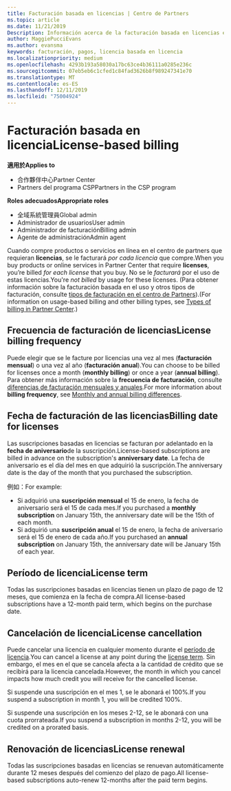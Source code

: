 ```yaml
---
title: Facturación basada en licencias | Centro de Partners
ms.topic: article
ms.date: 11/21/2019
Description: Información acerca de la facturación basada en licencias en el centro de Partners, donde se factura por licencia (no por el uso de licencias).
author: MaggiePucciEvans
ms.author: evansma
keywords: facturación, pagos, licencia basada en licencia
ms.localizationpriority: medium
ms.openlocfilehash: 4293b193a58030a17bc63ce4b36111a0285e236c
ms.sourcegitcommit: 07eb5eb6c1cfed1c84fad3626b8f989247341e70
ms.translationtype: MT
ms.contentlocale: es-ES
ms.lasthandoff: 12/11/2019
ms.locfileid: "75004924"
---
```

# <a name="license-based-billing"></a><span data-ttu-id="2d372-104">Facturación basada en licencia</span><span class="sxs-lookup"><span data-stu-id="2d372-104">License-based billing</span></span>

<span data-ttu-id="2d372-105">**適用於**</span><span class="sxs-lookup"><span data-stu-id="2d372-105">**Applies to**</span></span>

- <span data-ttu-id="2d372-106">合作夥伴中心</span><span class="sxs-lookup"><span data-stu-id="2d372-106">Partner Center</span></span>
- <span data-ttu-id="2d372-107">Partners del programa CSP</span><span class="sxs-lookup"><span data-stu-id="2d372-107">Partners in the CSP program</span></span>

<span data-ttu-id="2d372-108">**Roles adecuados**</span><span class="sxs-lookup"><span data-stu-id="2d372-108">**Appropriate roles**</span></span>
-   <span data-ttu-id="2d372-109">全域系統管理員</span><span class="sxs-lookup"><span data-stu-id="2d372-109">Global admin</span></span>
-   <span data-ttu-id="2d372-110">Administrador de usuarios</span><span class="sxs-lookup"><span data-stu-id="2d372-110">User admin</span></span>
-   <span data-ttu-id="2d372-111">Administrador de facturación</span><span class="sxs-lookup"><span data-stu-id="2d372-111">Billing admin</span></span>
-   <span data-ttu-id="2d372-112">Agente de administración</span><span class="sxs-lookup"><span data-stu-id="2d372-112">Admin agent</span></span>

<span data-ttu-id="2d372-113">Cuando compre productos o servicios en línea en el centro de partners que requieran **licencias**, se le facturará *por cada licencia* que compre.</span><span class="sxs-lookup"><span data-stu-id="2d372-113">When you buy products or online services in Partner Center that require **licenses**, you’re billed *for each license* that you buy.</span></span> <span data-ttu-id="2d372-114">No se le *facturará* por el uso de estas licencias.</span><span class="sxs-lookup"><span data-stu-id="2d372-114">You're *not billed* by usage for these licenses.</span></span> <span data-ttu-id="2d372-115">(Para obtener información sobre la facturación basada en el uso y otros tipos de facturación, consulte [tipos de facturación en el centro de Partners](billing-different-types.md)).</span><span class="sxs-lookup"><span data-stu-id="2d372-115">(For information on usage-based billing and other billing types, see [Types of billing in Partner Center](billing-different-types.md).)</span></span>

## <a name="license-billing-frequency"></a><span data-ttu-id="2d372-116">Frecuencia de facturación de licencias</span><span class="sxs-lookup"><span data-stu-id="2d372-116">License billing frequency</span></span>

<span data-ttu-id="2d372-117">Puede elegir que se le facture por licencias una vez al mes (**facturación mensual**) o una vez al año (**facturación anual**).</span><span class="sxs-lookup"><span data-stu-id="2d372-117">You can choose to be billed for licenses once a month (**monthly billing**) or once a year (**annual billing**).</span></span> <span data-ttu-id="2d372-118">Para obtener más información sobre la **frecuencia de facturación**, consulte [diferencias de facturación mensuales y anuales](billing-annual-monthly.md).</span><span class="sxs-lookup"><span data-stu-id="2d372-118">For more information about **billing frequency**, see [Monthly and annual billing differences](billing-annual-monthly.md).</span></span>

## <a name="billing-date-for-licenses"></a><span data-ttu-id="2d372-119">Fecha de facturación de las licencias</span><span class="sxs-lookup"><span data-stu-id="2d372-119">Billing date for licenses</span></span>

<span data-ttu-id="2d372-120">Las suscripciones basadas en licencias se facturan por adelantado en la **fecha de aniversario**de la suscripción.</span><span class="sxs-lookup"><span data-stu-id="2d372-120">License-based subscriptions are billed in advance on the subscription's **anniversary date**.</span></span> <span data-ttu-id="2d372-121">La fecha de aniversario es el día del mes en que adquirió la suscripción.</span><span class="sxs-lookup"><span data-stu-id="2d372-121">The anniversary date is the day of the month that you purchased the subscription.</span></span>

<span data-ttu-id="2d372-122">例如：</span><span class="sxs-lookup"><span data-stu-id="2d372-122">For example:</span></span>

- <span data-ttu-id="2d372-123">Si adquirió una **suscripción mensual** el 15 de enero, la fecha de aniversario será el 15 de cada mes.</span><span class="sxs-lookup"><span data-stu-id="2d372-123">If you purchased a **monthly subscription** on January 15th, the anniversary date will be the 15th of each month.</span></span>
- <span data-ttu-id="2d372-124">Si adquirió una **suscripción anual** el 15 de enero, la fecha de aniversario será el 15 de enero de cada año.</span><span class="sxs-lookup"><span data-stu-id="2d372-124">If you purchased an **annual subscription** on January 15th, the anniversary date will be January 15th of each year.</span></span>

## <a name="license-term"></a><span data-ttu-id="2d372-125">Período de licencia</span><span class="sxs-lookup"><span data-stu-id="2d372-125">License term</span></span>

<span data-ttu-id="2d372-126">Todas las suscripciones basadas en licencias tienen un plazo de pago de 12 meses, que comienza en la fecha de compra.</span><span class="sxs-lookup"><span data-stu-id="2d372-126">All license-based subscriptions have a 12-month paid term, which begins on the purchase date.</span></span>

## <a name="license-cancellation"></a><span data-ttu-id="2d372-127">Cancelación de licencia</span><span class="sxs-lookup"><span data-stu-id="2d372-127">License cancellation</span></span>

<span data-ttu-id="2d372-128">Puede cancelar una licencia en cualquier momento durante el [período de licencia](#license-term).</span><span class="sxs-lookup"><span data-stu-id="2d372-128">You can cancel a license at any point during the [license term](#license-term).</span></span> <span data-ttu-id="2d372-129">Sin embargo, el mes en el que se cancela afecta a la cantidad de crédito que se recibirá para la licencia cancelada.</span><span class="sxs-lookup"><span data-stu-id="2d372-129">However, the month in which you cancel impacts how much credit you will receive for the cancelled license.</span></span>

<span data-ttu-id="2d372-130">Si suspende una suscripción en el mes 1, se le abonará el 100%.</span><span class="sxs-lookup"><span data-stu-id="2d372-130">If you suspend a subscription in month 1, you will be credited 100%.</span></span>

<span data-ttu-id="2d372-131">Si suspende una suscripción en los meses 2-12, se le abonará con una cuota prorrateada.</span><span class="sxs-lookup"><span data-stu-id="2d372-131">If you suspend a subscription in months 2-12, you will be credited on a prorated basis.</span></span>

## <a name="license-renewal"></a><span data-ttu-id="2d372-132">Renovación de licencias</span><span class="sxs-lookup"><span data-stu-id="2d372-132">License renewal</span></span>

<span data-ttu-id="2d372-133">Todas las suscripciones basadas en licencias se renuevan automáticamente durante 12 meses después del comienzo del plazo de pago.</span><span class="sxs-lookup"><span data-stu-id="2d372-133">All license-based subscriptions auto-renew 12-months after the paid term begins.</span></span>
